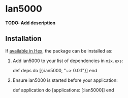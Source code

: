 # Ian5000

**TODO: Add description**

## Installation

If [available in Hex](https://hex.pm/docs/publish), the package can be installed as:

  1. Add ian5000 to your list of dependencies in `mix.exs`:

        def deps do
          [{:ian5000, "~> 0.0.1"}]
        end

  2. Ensure ian5000 is started before your application:

        def application do
          [applications: [:ian5000]]
        end

